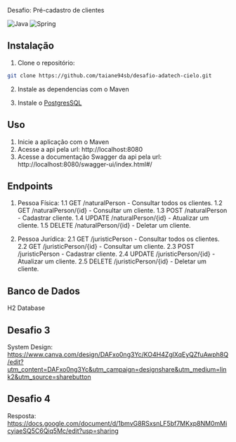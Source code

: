 Desafio: Pré-cadastro de clientes

![Java](https://img.shields.io/badge/java-%23ED8B00.svg?style=for-the-badge&logo=openjdk&logoColor=white)
![Spring](https://img.shields.io/badge/spring-%236DB33F.svg?style=for-the-badge&logo=spring&logoColor=white)

## Instalação

1. Clone o repositório:

```bash
git clone https://github.com/taiane94sb/desafio-adatech-cielo.git
```

2. Instale as dependencias com o Maven

3. Instale o [PostgresSQL](https://www.postgresql.org/)

## Uso

1. Inicie a aplicação com o Maven
2. Acesse a api pela url: http://localhost:8080
3. Acesse a documentação Swagger da api pela url: http://localhost:8080/swagger-ui/index.html#/

## Endpoints

1. Pessoa Física:
   1.1 GET /naturalPerson - Consultar todos os clientes.
   1.2 GET /naturalPerson/{id} - Consultar um cliente.
   1.3 POST /naturalPerson - Cadastrar cliente.
   1.4 UPDATE /naturalPerson/{id} - Atualizar um cliente.
   1.5 DELETE /naturalPerson/{id} - Deletar um cliente.

2. Pessoa Jurídica:
   2.1 GET /juristicPerson - Consultar todos os clientes.
   2.2 GET /juristicPerson/{id} - Consultar um cliente.
   2.3 POST /juristicPerson - Cadastrar cliente.
   2.4 UPDATE /juristicPerson/{id} - Atualizar um cliente.
   2.5 DELETE /juristicPerson/{id} - Deletar um cliente.

## Banco de Dados

H2 Database

## Desafio 3

System Design:
https://www.canva.com/design/DAFxo0ng3Yc/KO4H4ZglXqEyQZfuAwph8Q/edit?utm_content=DAFxo0ng3Yc&utm_campaign=designshare&utm_medium=link2&utm_source=sharebutton

## Desafio 4

Resposta:
https://docs.google.com/document/d/1bmvG8RSxsnLF5bf7MKxp8NM0mMicyiaeSQ5C6Qiq5Mc/edit?usp=sharing
